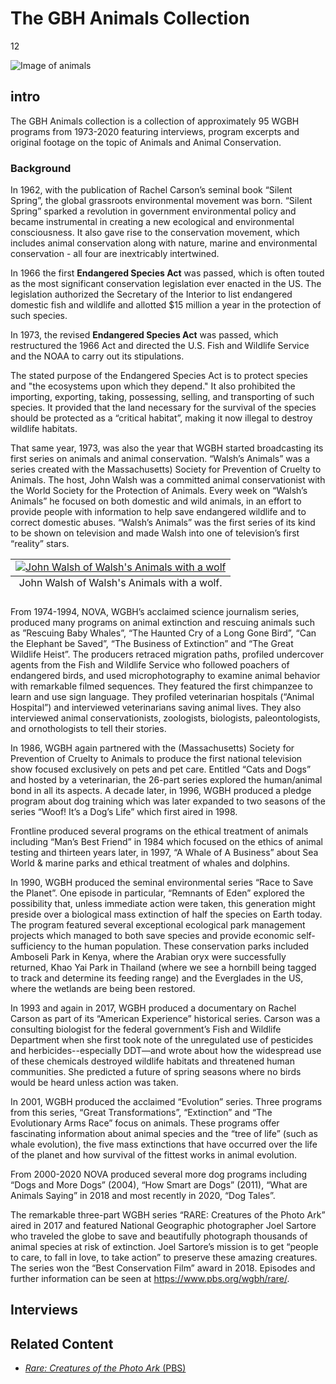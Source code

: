 # The GBH Animals Collection

12

![]( https://s3.amazonaws.com/openvault.wgbh.org/special_collections/animals/animals.jpg "Image of animals")

## intro

The GBH Animals collection is a collection of approximately 95 WGBH programs from 1973-2020 featuring interviews, program excerpts and original footage on the topic of Animals and Animal Conservation. 

### Background

In 1962, with the publication of Rachel Carson’s seminal book “Silent Spring”, the global grassroots environmental movement was born.  “Silent Spring” sparked a revolution in government environmental policy and became instrumental in creating a new ecological and environmental consciousness.  It also gave rise to the conservation movement, which includes animal conservation along with nature, marine and environmental conservation - all four are inextricably intertwined.

In 1966 the first **Endangered Species Act** was passed, which is often touted as the most significant conservation legislation ever enacted in the US.  The legislation authorized the Secretary of the Interior to list endangered domestic fish and wildlife and allotted $15 million a year in the protection of such species.

In 1973, the revised **Endangered Species Act** was passed, which restructured the 1966 Act and directed the U.S. Fish and Wildlife Service and the NOAA to carry out its stipulations.

The stated purpose of the Endangered Species Act is to protect species and "the ecosystems upon which they depend." It also prohibited the importing, exporting, taking, possessing, selling, and transporting of such species. It provided that the land necessary for the survival of the species should be protected as a “critical habitat”, making it now illegal to destroy wildlife habitats.  

That same year, 1973, was also the year that WGBH started broadcasting its first series on animals and animal conservation. “Walsh’s Animals” was a series created with the Massachusetts) Society for Prevention of Cruelty to Animals.  The host, John Walsh was a committed animal conservationist with the World Society for the Protection of Animals.  Every week on “Walsh’s Animals” he focused on both domestic and wild animals, in an effort to provide people with information to help save endangered wildlife and to correct domestic abuses.  “Walsh’s Animals” was the first series of its kind to be shown on television and made Walsh into one of television’s first “reality” stars. 

<table class="exhibit-image">
<caption align="bottom" class="exhibit-caption">John Walsh of Walsh's Animals with a wolf.</caption>
<tr><td><a href="https://openvault.wgbh.org/catalog?f%5Baccess%5D%5B%5D=All+Records&q=%22walsh%27s+animals%22" target="_blank"><img src="https://s3.amazonaws.com/openvault.wgbh.org/special_collections/animals/Walsh_and_wolf_2.jpeg" class="big-image" alt="John Walsh of Walsh's Animals with a wolf"/></a></td></tr>
</table>
 
From 1974-1994, NOVA, WGBH’s acclaimed science journalism series, produced many programs on animal extinction and rescuing animals such as ”Rescuing Baby Whales”, “The Haunted Cry of a Long Gone Bird”, “Can the Elephant be Saved”, “The Business of Extinction” and “The Great Wildlife Heist”.  The producers retraced migration paths, profiled undercover agents from the Fish and Wildlife Service who followed poachers of endangered birds, and used microphotography to examine animal behavior with remarkable filmed sequences. They featured the first chimpanzee to learn and use sign language.   They profiled veterinarian hospitals (“Animal Hospital”) and interviewed veterinarians saving animal lives.  They also interviewed animal conservationists, zoologists, biologists, paleontologists, and ornothologists to tell their stories. 
 
In 1986, WGBH again partnered with the (Massachusetts) Society for Prevention of Cruelty to Animals to produce the first national television show focused exclusively on pets and pet care.  Entitled “Cats and Dogs” and hosted by a veterinarian, the 26-part series explored the human/animal bond in all its aspects.  A decade later, in 1996, WGBH produced a pledge program about dog training which was later expanded to two seasons of the series “Woof! It’s a Dog’s Life” which first aired in 1998.

Frontline produced several programs on the ethical treatment of animals including “Man’s Best Friend” in 1984 which focused on the ethics of animal testing and thirteen years later, in 1997,  “A Whale of A Business” about Sea World & marine parks and ethical treatment of whales and dolphins.

In 1990, WGBH produced the seminal environmental series “Race to Save the Planet”.  One episode in particular, “Remnants of Eden” explored the possibility that, unless immediate action were taken, this generation might preside over a biological mass extinction of half the species on Earth today.  The program featured several exceptional ecological park management projects which managed to both save species and provide economic self-sufficiency to the human population.  These conservation parks included Amboseli Park in Kenya, where the Arabian oryx were successfully returned, Khao Yai Park in Thailand (where we see a hornbill being tagged to track and determine its feeding range) and the Everglades in the US, where the wetlands are being been restored.  

In 1993 and again in 2017, WGBH produced a documentary on Rachel Carson as part of its “American Experience” historical series.  Carson was a consulting biologist for the federal government’s Fish and Wildlife Department when she first took note of the unregulated use of pesticides and herbicides--especially DDT—and wrote about how the widespread use of these chemicals destroyed wildlife habitats and threatened human communities.   She predicted a future of spring seasons where no birds would be heard unless action was taken.   

In 2001, WGBH produced the acclaimed “Evolution” series.  Three programs from this series, “Great Transformations”, “Extinction” and “The Evolutionary Arms Race” focus on animals.   These programs offer fascinating information about animal species and the “tree of life” (such as whale evolution), the five mass extinctions that have occurred over the life of the planet and how survival of the fittest works in animal evolution.  

From 2000-2020 NOVA produced several more dog programs including “Dogs and More Dogs” (2004), “How Smart are Dogs” (2011), “What are Animals Saying” in 2018 and most recently in 2020, “Dog Tales”.

The remarkable three-part WGBH series “RARE: Creatures of the Photo Ark” aired in 2017 and featured National Geographic photographer Joel Sartore who traveled the globe to save and beautifully photograph thousands of animal species at risk of extinction. Joel Sartore’s mission is to get “people to care, to fall in love, to take action” to preserve these amazing creatures.  The series won the “Best Conservation Film” award in 2018.  Episodes and further information can be seen at https://www.pbs.org/wgbh/rare/.

## Interviews

[](http://localhost:3000/catalog?f[special_collection_tags][]=animals)

## Related Content


- [*Rare: Creatures of the Photo Ark* (PBS)](https://www.pbs.org/show/rare/)
